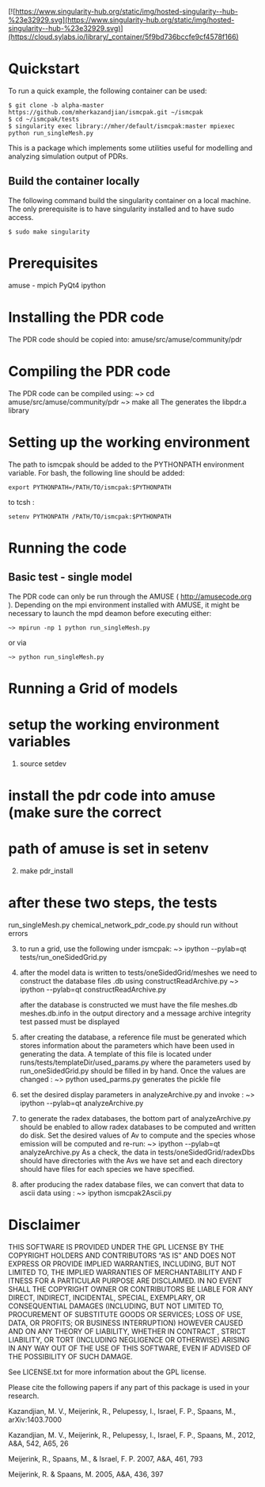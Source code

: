 [![https://www.singularity-hub.org/static/img/hosted-singularity--hub-%23e32929.svg](https://www.singularity-hub.org/static/img/hosted-singularity--hub-%23e32929.svg)](https://cloud.sylabs.io/library/_container/5f9bd736bccfe9cf4578f166)

Quickstart
==========
To run a quick example, the following container can be used:

    $ git clone -b alpha-master https://github.com/mherkazandjian/ismcpak.git ~/ismcpak
    $ cd ~/ismcpak/tests
    $ singularity exec library://mher/default/ismcpak:master mpiexec python run_singleMesh.py 

This is a package which implements some utilities useful for modelling and
analyzing simulation output of PDRs.

Build the container locally
---------------------------

The following command build the singularity container on a local machine. The
only prerequisite is to have singularity installed and to have sudo access. 

    $ sudo make singularity

Prerequisites
=============
amuse  - mpich
PyQt4
ipython


Installing the PDR code
=======================
The PDR code should be copied into:
      amuse/src/amuse/community/pdr

Compiling the PDR code
======================
The PDR code can be compiled using:
    ~> cd amuse/src/amuse/community/pdr
    ~> make all
The generates the libpdr.a library

Setting up the working environment
==================================
The path to ismcpak should be added to the PYTHONPATH environment variable. For
bash, the following line should be added:

    export PYTHONPATH=/PATH/TO/ismcpak:$PYTHONPATH
   
to tcsh :

    setenv PYTHONPATH /PATH/TO/ismcpak:$PYTHONPATH

Running the code
================
  Basic test - single model
  -------------------------
  The PDR code can only be run through the AMUSE ( http://amusecode.org ).
  Depending on the mpi environment installed with AMUSE, it might be 
  necessary to launch the mpd deamon before executing either:
  
    ~> mpirun -np 1 python run_singleMesh.py
    
  or via
  
    ~> python run_singleMesh.py

Running a Grid of models
========================

# setup the working environment variables
1) source setdev

# install the pdr code into amuse (make sure the correct 
# path of amuse is set in setenv
2) make pdr_install

# after these two steps, the tests 
   run_singleMesh.py
   chemical_network_pdr_code.py
should run without errors


3) to run a grid, use the following under ismcpak:
   ~>  ipython --pylab=qt tests/run_oneSidedGrid.py

4) after the model data is written to 
      tests/oneSidedGrid/meshes
   we need to construct the database files .db using constructReadArchive.py
   ~> ipython --pylab=qt constructReadArchive.py

   after the database is constructed we must have the file 
         meshes.db  meshes.db.info
   in the output directory and a message 
         archive integrity test passed
   must be displayed

5) after creating the database, a reference file must be generated which 
   stores information about the parameters which have been used in 
   generating the data. A template of this file is located under
        runs/tests/templateDir/used_params.py
   where the parameters used by run_oneSidedGrid.py should be filled in
   by hand. Once the values are changed :
       ~> python used_parms.py
   generates the pickle file

6) set the desired display parameters in analyzeArchive.py and invoke :
     ~> ipython --pylab=qt analyzeArchive.py

7) to generate the radex databases, the bottom part of analyzeArchive.py should be enabled to
   allow radex databases to be computed and written do disk. Set the desired values of 
   Av to compute and the species whose emission will be computed and re-run: 
     ~> ipython --pylab=qt analyzeArchive.py
   As a check, the data in 
        tests/oneSidedGrid/radexDbs
   should have directories with the Avs we have set and each directory should 
   have files for each species we have specified.

8) after producing the radex database files, we can convert that data to ascii data using :
     ~> ipython ismcpak2Ascii.py   
   
Disclaimer
==========
THIS SOFTWARE IS PROVIDED UNDER THE GPL LICENSE BY THE COPYRIGHT HOLDERS AND 
CONTRIBUTORS “AS IS” AND DOES NOT EXPRESS OR PROVIDE IMPLIED WARRANTIES, 
INCLUDING, BUT NOT LIMITED TO, THE IMPLIED WARRANTIES OF MERCHANTABILITY AND F
ITNESS FOR A PARTICULAR PURPOSE ARE DISCLAIMED. IN NO EVENT SHALL THE COPYRIGHT 
OWNER OR CONTRIBUTORS BE LIABLE FOR ANY DIRECT, INDIRECT, INCIDENTAL, SPECIAL, 
EXEMPLARY, OR CONSEQUENTIAL DAMAGES (INCLUDING, BUT NOT LIMITED TO, PROCUREMENT 
OF SUBSTITUTE GOODS OR SERVICES; LOSS OF USE, DATA, OR PROFITS; OR BUSINESS 
INTERRUPTION) HOWEVER CAUSED AND ON ANY THEORY OF LIABILITY, WHETHER IN CONTRACT
, STRICT LIABILITY, OR TORT (INCLUDING NEGLIGENCE OR OTHERWISE) ARISING IN ANY 
WAY OUT OF THE USE OF THIS SOFTWARE, EVEN IF ADVISED OF THE POSSIBILITY OF SUCH 
DAMAGE. 

See LICENSE.txt for more information about the GPL license.

Please cite the following papers if any part of this package is used in your 
research. 

   Kazandjian, M. V., Meijerink, R., Pelupessy, I., Israel, F. P., Spaans, M.,
   arXiv:1403.7000

   Kazandjian, M. V., Meijerink, R., Pelupessy, I., Israel, F. P., Spaans, M.,
   2012, A&A, 542, A65, 26

   Meijerink, R., Spaans, M., & Israel, F. P. 2007, A&A, 461, 793

   Meijerink, R. & Spaans, M. 2005, A&A, 436, 397


 
